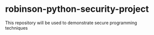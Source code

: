 # robinson-python-security-project
This repository will be used to demonstrate secure programming techniques
